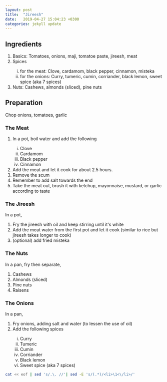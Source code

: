 ```yaml
---
layout: post
title:  "Jireesh"
date:   2019-04-27 15:04:23 +0300
categories: jekyll update
---
```


## Ingredients


<ol>
    <li>Basics: Tomatoes, onions, maji, tomatoe paste, jireesh, meat</li>
    <li>Spices </li>
    <ol type="i">
        <li>   for the meat: Clove, cardamom, black pepper, cinnamon, misteka</li>
        <li>   for the onions: Curry, tumeric, cumin, corriander, black lemon, sweet spice (aka 7 spices)</li>
     </ol>
    <li>Nuts:  Cashews, almonds (sliced), pine nuts</li>
</ol>

## Preparation

Chop onions, tomatoes, garlic


### The Meat

<ol>
    <li>In a pot, boil water and add the following</li>
    <ol type="i">
        <li>Clove</li>
        <li>Cardamom</li>
        <li>Black pepper</li>
        <li>Cinnamon</li></ol>
    <li>Add the meat and let it cook for about 2.5 hours.</li>
    <li>Remove the scum </li>
    <li>Remember to add salt towards the end</li>
    <li>Take the meat out, brush it with ketchup, mayonnaise, mustard, or garlic according to taste</li>
<!--     <li>fry chopped tomatoes, onions, tomatoe paste, magi? and pour the "meat water" into it → Pot 3</li> -->
</ol>

### The Jireesh
In a pot, 
1. Fry the jireesh with oil and keep stirring until it's white
2. Add the meat water from the first pot and let it cook (similar to rice but jireesh takes longer to cook)
3. (optional) add fried misteka

### The Nuts

In a pan, fry then separate,

1. Cashews
2. Almonds (sliced)
3. Pine nuts
4. Raisens

### The Onions

In a pan,
<ol>
  <li>Fry onions, adding salt and water (to lessen the use of oil)</li>
  <li> Add the following spices</li>
  <ol type="i">
        <li> Curry</li>
        <li> Tumeric</li>
        <li> Cumin</li>
        <li> Corriander</li>
        <li> Black lemon</li>
        <li> Sweet spice (aka 7 spices)</li>
  </ol>
</ol>


``` bash
cat << eof | sed 's/.\. //'| sed -E 's/(.*)/<li>\1<\/li>/'
```